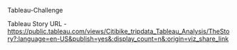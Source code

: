 Tableau-Challenge

Tableau Story URL - https://public.tableau.com/views/Citibike_tripdata_Tableau_Analysis/TheStory?:language=en-US&publish=yes&:display_count=n&:origin=viz_share_link
